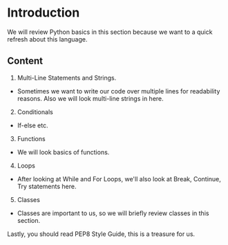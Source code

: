 # Introduction

We will review Python basics in this section because we want to a quick refresh about this language.

## Content

1. Multi-Line Statements and Strings.

 * Sometimes we want to write our code over multiple lines for readability reasons. Also we will look  multi-line strings in here.

2. Conditionals

 * If-else etc.
 
3. Functions

 * We will look basics of functions.
 
4. Loops

 * After looking at While and For Loops, we'll also look at Break, Continue, Try statements here.
 
5. Classes

 * Classes are important to us, so we will briefly review classes in this section.
 

Lastly, you should read PEP8 Style Guide, this is a treasure for us.